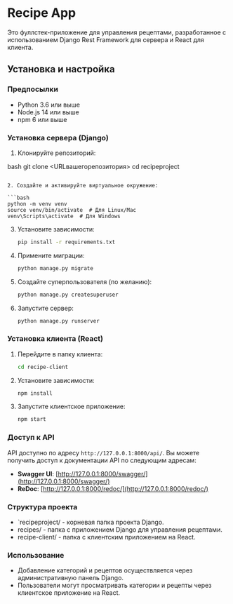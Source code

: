 # Recipe App

Это фуллстек-приложение для управления рецептами, разработанное с использованием Django Rest Framework для сервера и React для клиента.

## Установка и настройка

### Предпосылки

- Python 3.6 или выше
- Node.js 14 или выше
- npm 6 или выше

### Установка сервера (Django)

1. Клонируйте репозиторий:

   
bash
   git clone <URLвашегорепозитория>
   cd recipeproject
   ```

2. Создайте и активируйте виртуальное окружение:

   ```bash
   python -m venv venv
   source venv/bin/activate  # Для Linux/Mac
   venv\Scripts\activate  # Для Windows
   ```

3. Установите зависимости:

   ```bash
   pip install -r requirements.txt
   ```

4. Примените миграции:

   ```bash
   python manage.py migrate
   ```

5. Создайте суперпользователя (по желанию):

   ```bash
   python manage.py createsuperuser
   ```

6. Запустите сервер:

   ```bash
   python manage.py runserver
   ```

### Установка клиента (React)

1. Перейдите в папку клиента:

   ```bash
   cd recipe-client
   ```

2. Установите зависимости:

   ```bash
   npm install
   ```

3. Запустите клиентское приложение:

   ```bash
   npm start
   ```

### Доступ к API

API доступно по адресу `http://127.0.0.1:8000/api/`. Вы можете получить доступ к документации API по следующим адресам:

- **Swagger UI**: [http://127.0.0.1:8000/swagger/](http://127.0.0.1:8000/swagger/)
- **ReDoc**: [http://127.0.0.1:8000/redoc/](http://127.0.0.1:8000/redoc/)

### Структура проекта

- `recipeproject/ - корневая папка проекта Django.
- recipes/ - папка с приложением Django для управления рецептами.
- recipe-client/ - папка с клиентским приложением на React.

### Использование

- Добавление категорий и рецептов осуществляется через административную панель Django.
- Пользователи могут просматривать категории и рецепты через клиентское приложение на React.
